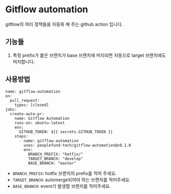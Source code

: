 # Gitflow automation
gitflow의 여러 정책들을 자동화 해 주는 github action 입니다.

## 기능들
1. 특정 prefix가 붙은 브랜치가 base 브랜치에 머지되면 자동으로 target 브랜치에도 머지합니다.

## 사용방법
```
name: gitflow-automation
on:
  pull_request:
    types: [closed]
jobs:
  create-auto-pr:
    name: Gitflow Automation
    runs-on: ubuntu-latest
    env:
      GITHUB_TOKEN: ${{ secrets.GITHUB_TOKEN }}
    steps:
      - name: gitflow-automation
        uses: peoplefund-tech/gitflow-automation@v0.1.0
        env:
          BRANCH_PREFIX: "hotfix/"
          TARGET_BRANCH: "develop"
          BASE_BRANCH: "master"
```
- `BRANCH_PREFIX`: hotfix 브랜치의 prefix를 적어 주세요.
- `TARGET_BRANCH`: automerge되어야 하는 브랜치를 적어주세요.
- `BASE_BRANCH`: event가 발생할 브랜치를 적어주세요.
